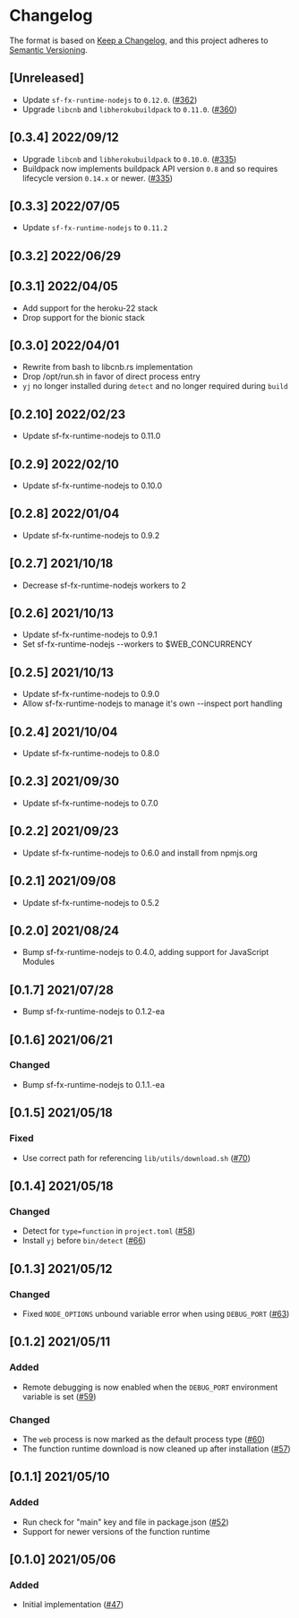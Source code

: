 # Changelog
The format is based on [Keep a Changelog](https://keepachangelog.com/en/1.0.0/),
and this project adheres to [Semantic Versioning](https://semver.org/spec/v2.0.0.html).

## [Unreleased]

- Update `sf-fx-runtime-nodejs` to `0.12.0`. ([#362](https://github.com/heroku/buildpacks-nodejs/pull/362))
- Upgrade `libcnb` and `libherokubuildpack` to `0.11.0`. ([#360](https://github.com/heroku/buildpacks-nodejs/pull/360))

## [0.3.4] 2022/09/12

- Upgrade `libcnb` and `libherokubuildpack` to `0.10.0`. ([#335](https://github.com/heroku/buildpacks-nodejs/pull/335))
- Buildpack now implements buildpack API version `0.8` and so requires lifecycle version `0.14.x` or newer. ([#335](https://github.com/heroku/buildpacks-nodejs/pull/335))

## [0.3.3] 2022/07/05
- Update `sf-fx-runtime-nodejs` to `0.11.2`

## [0.3.2] 2022/06/29

## [0.3.1] 2022/04/05

- Add support for the heroku-22 stack
- Drop support for the bionic stack

## [0.3.0] 2022/04/01

- Rewrite from bash to libcnb.rs implementation
- Drop /opt/run.sh in favor of direct process entry
- `yj` no longer installed during `detect` and no longer required during `build`

## [0.2.10] 2022/02/23

- Update sf-fx-runtime-nodejs to 0.11.0

## [0.2.9] 2022/02/10

- Update sf-fx-runtime-nodejs to 0.10.0

## [0.2.8] 2022/01/04

- Update sf-fx-runtime-nodejs to 0.9.2

## [0.2.7] 2021/10/18

- Decrease sf-fx-runtime-nodejs workers to 2

## [0.2.6] 2021/10/13

- Update sf-fx-runtime-nodejs to 0.9.1
- Set sf-fx-runtime-nodejs --workers to $WEB_CONCURRENCY

## [0.2.5] 2021/10/13

- Update sf-fx-runtime-nodejs to 0.9.0
- Allow sf-fx-runtime-nodejs to manage it's own --inspect port handling

## [0.2.4] 2021/10/04

- Update sf-fx-runtime-nodejs to 0.8.0

## [0.2.3] 2021/09/30

- Update sf-fx-runtime-nodejs to 0.7.0

## [0.2.2] 2021/09/23

- Update sf-fx-runtime-nodejs to 0.6.0 and install from npmjs.org

## [0.2.1] 2021/09/08

- Update sf-fx-runtime-nodejs to 0.5.2

## [0.2.0] 2021/08/24

- Bump sf-fx-runtime-nodejs to 0.4.0, adding support for JavaScript Modules

## [0.1.7] 2021/07/28

- Bump sf-fx-runtime-nodejs to 0.1.2-ea

## [0.1.6] 2021/06/21
### Changed
- Bump sf-fx-runtime-nodejs to 0.1.1.-ea

## [0.1.5] 2021/05/18
### Fixed
- Use correct path for referencing `lib/utils/download.sh` ([#70](https://github.com/heroku/buildpacks-nodejs/pull/70))

## [0.1.4] 2021/05/18
### Changed
- Detect for `type=function` in `project.toml` ([#58](https://github.com/heroku/buildpacks-nodejs/pull/58))
- Install `yj` before `bin/detect` ([#66](https://github.com/heroku/buildpacks-nodejs/pull/66))

## [0.1.3] 2021/05/12
### Changed
- Fixed `NODE_OPTIONS` unbound variable error when using `DEBUG_PORT` ([#63](https://github.com/heroku/buildpacks-nodejs/pull/63))

## [0.1.2] 2021/05/11
### Added
- Remote debugging is now enabled when the `DEBUG_PORT` environment variable is set ([#59](https://github.com/heroku/buildpacks-nodejs/pull/59))

### Changed
- The `web` process is now marked as the default process type ([#60](https://github.com/heroku/buildpacks-nodejs/pull/60))
- The function runtime download is now cleaned up after installation ([#57](https://github.com/heroku/buildpacks-nodejs/pull/57))

## [0.1.1] 2021/05/10
### Added
- Run check for "main" key and file in package.json ([#52](https://github.com/heroku/buildpacks-nodejs/pull/52))
- Support for newer versions of the function runtime

## [0.1.0] 2021/05/06
### Added
- Initial implementation ([#47](https://github.com/heroku/buildpacks-node/pull/47))

